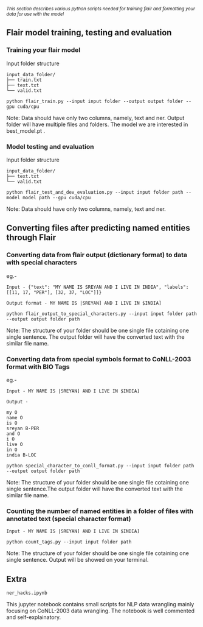 *<sub>This section describes various python scripts needed for training flair and formatting your data for use with the model</sub>*

## Flair model training, testing and evaluation

### Training your flair model

Input folder structure

```
input_data_folder/
├── train.txt
├── text.txt
└── valid.txt
```
```
python flair_train.py --input input folder --output output folder --gpu cuda/cpu
```
Note: Data should have only two columns, namely, text and ner. Output folder will have multiple files and folders. The model we are interested in best_model.pt .


### Model testing and evaluation

Input folder structure
```
input_data_folder/
├── text.txt
└── valid.txt
```
```
python flair_test_and_dev_evaluation.py --input input folder path --model model path --gpu cuda/cpu
```
Note: Data should have only two columns, namely, text and ner.


## Converting files after predicting named entities through Flair

### Converting data from flair output (dictionary format) to data with special characters

eg.-

```
Input - {"text": "MY NAME IS SREYAN AND I LIVE IN INDIA", "labels": [[11, 17, "PER"], [32, 37, "LOC"]]}

Output format - MY NAME IS |SREYAN] AND I LIVE IN $INDIA]
```

```
python flair_output_to_special_characters.py --input input folder path --output output folder path
```
Note: The structure of your folder should be one single file cotaining one single sentence. The output folder will have the converted text with the similar file name.


### Converting data from special symbols format to CoNLL-2003 format with BIO Tags

eg.-
```
Input - MY NAME IS |SREYAN] AND I LIVE IN $INDIA]

Output -

my O
name O
is O
sreyan B-PER
and O
i O
live O
in O
india B-LOC
```
```
python special_character_to_conll_format.py --input input folder path --output output folder path
```
Note: The structure of your folder should be one single file cotaining one single sentence.The output folder will have the converted text with the similar file name.

### Counting the number of named entities in a folder of files with annotated text (special character format)

```
Input - MY NAME IS |SREYAN] AND I LIVE IN $INDIA]
```

```
python count_tags.py --input input folder path
```
Note: The structure of your folder should be one single file cotaining one single sentence. Output will be showed on your terminal.

## Extra

```
ner_hacks.ipynb
```
This jupyter notebook contains small scripts for NLP data wrangling mainly focusing on CoNLL-2003 data wrangling. The notebook is well commented and self-explainatory.


